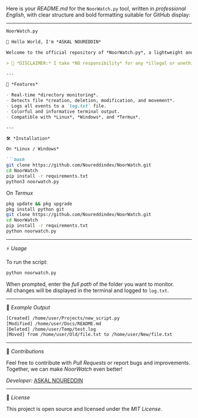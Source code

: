 Here is your *README.md* for the `NoorWatch.py` tool, written in *professional English*, with clear structure and bold formatting suitable for GitHub display:

---

```markdown
NoorWatch.py

👋 Hello World, I'm *ASKAL NOUREDDIN*

Welcome to the official repository of *NoorWatch.py*, a lightweight and efficient file monitoring tool for real-time directory activity tracking. This script helps you monitor any folder for changes such as file creation, deletion, modification, or movement — with live logging and colorful terminal output.

> 🚨 *DISCLAIMER:* I take *NO responsibility* for any *illegal or unethical* usage of this tool. It is intended for *educational and authorized purposes ONLY*.

---

📌 *Features*

- Real-time *directory monitoring*.
- Detects file *creation, deletion, modification, and movement*.
- Logs all events to a `log.txt` file.
- Colorful and informative terminal output.
- Compatible with *Linux*, *Windows*, and *Termux*.

---

🛠 *Installation*

On *Linux / Windows*

```bash
git clone https://github.com/Noureddindev/NoorWatch.git
cd NoorWatch
pip install -r requirements.txt
python3 noorwatch.py
```

On *Termux*

```bash
pkg update && pkg upgrade
pkg install python git
git clone https://github.com/Noureddindev/NoorWatch.git
cd NoorWatch
pip install -r requirements.txt
python noorwatch.py
```

---

⚡ *Usage*

To run the script:

```bash
python noorwatch.py
```

When prompted, enter the *full path* of the folder you want to monitor.  
All changes will be displayed in the terminal and logged to `log.txt`.

---

🧠 *Example Output*

```bash
[Created] /home/user/Projects/new_script.py
[Modified] /home/user/Docs/README.md
[Deleted] /home/user/Temp/test.log
[Moved] from /home/user/Old/file.txt to /home/user/New/file.txt
```

---

📢 *Contributions*

Feel free to contribute with *Pull Requests* or report bugs and improvements.  
Together, we can make *NoorWatch* even better!

*Developer:* [ASKAL NOUREDDIN](https://github.com/Noureddindev)

---

📄 *License*

This project is open source and licensed under the *MIT License*.
```
